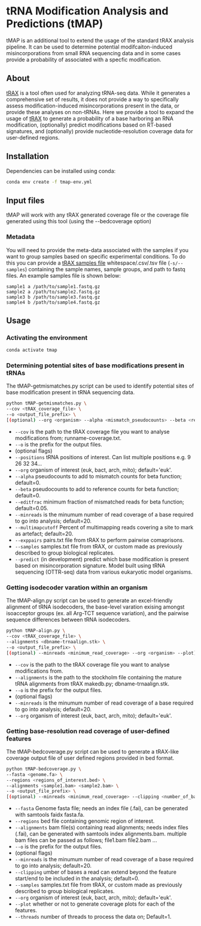 # tRNA Modification Analysis and Predictions (tMAP)

tMAP is an additional tool to extend the usage of the standard tRAX analysis pipeline. It can be used to determine potential modifcaiton-induced misincorporations from small RNA sequencing data and in some cases provide a probability of associated with a specfic modification.

## About

[tRAX](https://github.com/UCSC-LoweLab/tRAX) is a tool often used for analyzing tRNA-seq data. While it generates a comprehensive set of results, it does not provide a way to specifically assess modification-induced misincorporations present in the data, or provide these analyses on non-tRNAs. Here we provide a tool to expand the usage of [tRAX](https://github.com/UCSC-LoweLab/tRAX) to generate a probability of a base harboring an RNA modification, (optionally) predict modifications based on RT-based signatures, and (optionally) provide nucleotide-resolution coverage data for user-defined regions.

## Installation

Dependencies can be installed using conda:

```bash
conda env create -f tmap-env.yml
```

## Input files

tMAP will work with any tRAX generated coverage file or the coverage file generated using this tool (using the --bedcoverage option)

### Metadata

You will need to provide the meta-data associated with the samples if you want to group samples based on specific experimental conditions. To do this you can provide a [tRAX samples file](http://trna.ucsc.edu/tRAX/#step-3-analyze-sequencing-data-for-gene-expression) whitespace/.csv/.tsv file (`-s/--samples`) containing the sample names, sample groups, and path to fastq files. An example samples file is shown below:

```tsv
sample1 a /path/to/sample1.fastq.gz
sample2 a /path/to/sample2.fastq.gz
sample3 b /path/to/sample3.fastq.gz
sample4 b /path/to/sample4.fastq.gz
```

## Usage

### Activating the environment

```bash
conda activate tmap
```

### Determining potential sites of base modifications present in tRNAs

The tMAP-getmismatches.py script can be used to identify potential sites of base modification present in tRNA sequencing data.

```bash
python tMAP-getmismatches.py \
--cov <tRAX_coverage_file> \
--o <output_file_prefix> \
[(optional) --org <organism> --alpha <mismatch_pseudocounts> --beta <reference_pseudocounts> --editfrac <minumum_edit_fraction> --minreads <minimum_read_coverage> --positions <list_of_sprinzl_positions> --multimapcutoff <percent_multimap_coverage> --exppairs <pairs.txt> --samples <samples.txt> --predict]
```
* `--cov` is the path to the tRAX coverage file you want to analyse modifications from; runname-coverage.txt.
* `--o`  is the prefix for the output files.
* (optional flags)
* `--positions` tRNA positions of interest. Can list multiple positions e.g. 9 26 32 34...
* `--org` organism of interest (euk, bact, arch, mito); default='euk'.
* `--alpha` pseudocounts to add to mismatch counts for beta function; default=0.
* `--beta` pseudocounts to add to reference counts for beta function; default=0.
* `--editfrac` minimum fraction of mismatched reads for beta function; default=0.05.
* `--minreads` is the minumum number of read coverage of a base required to go into analysis; default=20.
* `--multimapcutoff` Percent of multimapping reads covering a site to mark as artefact; default=20.
* `--exppairs` pairs.txt file from tRAX to perform pairwise comaprisons.
* `--samples` samples.txt file from tRAX, or custom made as previously described to group biological replicates.
* `--predict` (in development) predict which base modification is present based on misincorporation signature. Model built using tRNA sequencing (OTTR-seq) data from various eukaryotic model organisms.


### Getting isodecoder varation within an organism

The tMAP-align.py script can be used to generate an excel-friendly alignment of tRNA isodecoders, the base-level varation exising amongst isoacceptor groups (ex. all Arg-TCT sequence variation), and the pairwise sequence differences between tRNA isodecoders.

```bash
python tMAP-align.py \
--cov <tRAX_coverage_file> \
--alignments <dbname-trnaalign.stk> \
--o <output_file_prefix> \
[(optional) --minreads <minimum_read_coverage> --org <organism> --plot]
```

* `--cov` is the path to the tRAX coverage file you want to analyse modifications from.
* `--alignments` is the path to the stockholm file containing the mature tRNA alignments from tRAX makedb.py; dbname-trnaalign.stk.
* `--o`  is the prefix for the output files.
* (optional flags)
* `--minreads` is the minumum number of read coverage of a base required to go into analysis; default=20.
* `--org` organism of interest (euk, bact, arch, mito); default='euk'.
<!-- * `--plot` whether or not to generate a bar plot showing the Sprinzl positions containing instances of isodecoder variation. -->

### Getting base-resolution read coverage of user-defined features

The tMAP-bedcoverage.py script can be used to generate a tRAX-like coverage output file of user defined regions provided in bed format.

```bash
python tMAP-bedcoverage.py \
--fasta <genome.fa> \
--regions <regions_of_interest.bed> \
--alignments <sample1.bam> <sample2.bam> \
--o <output_file_prefix> \
[(optional) --minreads <minimum_read_coverage> --clipping <number_of_bases> --samples <samples.txt> --org <organism> --plot --threads <number_of_threads>]
```

* `--fasta` Genome fasta file; needs an index file (.fai), can be generated with samtools faidx fasta.fa.
* `--regions` bed file containing genomic region of interest.
* `--alignments` bam file(s) containing read alignments; needs index files (.fai), can be generated with samtools index alignments.bam. multiple bam files can be passed as follows; file1.bam file2.bam ...
* `--o`  is the prefix for the output files.
* (optional flags)
* `--minreads` is the minumum number of read coverage of a base required to go into analysis; default=20.
* `--clipping` umber of bases a read can extend beyond the feature start/end to be included in the analysis; default=0.
* `--samples` samples.txt file from tRAX, or custom made as previously described to group biological replicates.
* `--org` organism of interest (euk, bact, arch, mito); default='euk'.
* `--plot` whether or not to generate coverage plots for each of the features.
* `--threads` number of threads to process the data on; Default=1.
